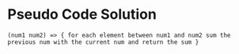 # Pseudo Code Solution

```
(num1 num2) => { for each element between num1 and num2 sum the previous num with the current num and return the sum }
```